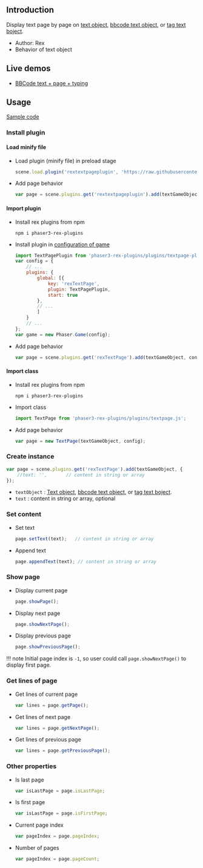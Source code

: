 ## Introduction

Display text page by page on [text object](text.md), [bbcode text object](bbcodetext.md), or [tag text boject](tagtext.md).

- Author: Rex
- Behavior of text object

## Live demos

- [BBCode text + page + typing](https://codepen.io/rexrainbow/pen/yjZveb)

## Usage

[Sample code](https://github.com/rexrainbow/phaser3-rex-notes/tree/master/examples/textpage)

### Install plugin

#### Load minify file

- Load plugin (minify file) in preload stage
    ```javascript
    scene.load.plugin('rextextpageplugin', 'https://raw.githubusercontent.com/rexrainbow/phaser3-rex-notes/master/dist/rextextpageplugin.min.js', true);
    ```
- Add page behavior
    ```javascript
    var page = scene.plugins.get('rextextpageplugin').add(textGameObject, config);
    ```

#### Import plugin

- Install rex plugins from npm
    ```
    npm i phaser3-rex-plugins
    ```
- Install plugin in [configuration of game](game.md#configuration)
    ```javascript
    import TextPagePlugin from 'phaser3-rex-plugins/plugins/textpage-plugin.js';
    var config = {
        // ...
        plugins: {
            global: [{
                key: 'rexTextPage',
                plugin: TextPagePlugin,
                start: true
            },
            // ...
            ]
        }
        // ...
    };
    var game = new Phaser.Game(config);
    ```
- Add page behavior
    ```javascript
    var page = scene.plugins.get('rexTextPage').add(textGameObject, config);
    ```

#### Import class

- Install rex plugins from npm
    ```
    npm i phaser3-rex-plugins
    ```
- Import class
    ```javascript
    import TextPage from 'phaser3-rex-plugins/plugins/textpage.js';
    ```
- Add page behavior
    ```javascript
    var page = new TextPage(textGameObject, config);
    ```

### Create instance

```javascript
var page = scene.plugins.get('rexTextPage').add(textGameObject, {
    //text: '',       // content in string or array
});
```

- `textObject` : [Text object](text.md), [bbcode text object](bbcodetext.md), or [tag text boject](tagtext.md).
- `text` : content in string or array, optional

### Set content

- Set text
    ```javascript
    page.setText(text);   // content in string or array
    ```
- Append text
    ```javascript
    page.appendText(text); // content in string or array
    ```

### Show page

- Display current page
    ```javascript
    page.showPage();
    ```
- Display next page
    ```javascript
    page.showNextPage();
    ```
- Display previous page
    ```javascript
    page.showPreviousPage();
    ```

!!! note
    Initial page index is `-1`, so user could call `page.showNextPage()` to display first page.

### Get lines of page

- Get lines of current page
    ```javascript
    var lines = page.getPage();
    ```
- Get lines of next page
    ```javascript
    var lines = page.getNextPage();
    ```
- Get lines of previous page
    ```javascript
    var lines = page.getPreviousPage();
    ```

### Other properties

- Is last page
    ```javascript
    var isLastPage = page.isLastPage;
    ```
- Is first page
    ```javascript
    var isLastPage = page.isFirstPage;
    ```
- Current page index
    ```javascript
    var pageIndex = page.pageIndex;
    ```
- Number of pages
    ```javascript
    var pageIndex = page.pageCount;
    ```